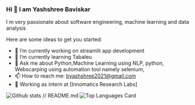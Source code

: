### Hi 👋 I am Yashshree Baviskar

<!------------------------------------------------------------------------------------------------------------------>
I m very passionate about software engineering, machine learning and data analysis


Here are some ideas to get you started:

- 🔭 I’m currently working on streamlit app development
- 🌱 I’m currently learning Tabaleu
- 💬 Ask me about Python,Machine Learning using NLP, python, Webscarping using  automation tool namely selenium, 
- 📫 How to reach me: byashshree2021@gmail.com
- 💼 Working as intern at [Innomatics Research Labs]

![Github stats](https://github-readme-stats.vercel.app/api?username=UniverseofData&theme=highcontrast&show_icons=true&count_private=true)
// README.md
![Top Languages Card](https://github-readme-stats.vercel.app/api/top-langs/?username=UniverseofData)
